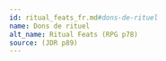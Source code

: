 ```yaml
---
id: ritual_feats_fr.md#dons-de-rituel
name: Dons de rituel
alt_name: Ritual Feats (RPG p78)
source: (JDR p89)
---
```


